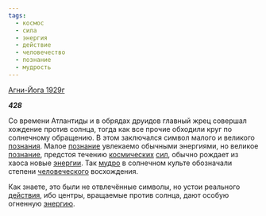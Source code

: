 ```yaml
---
tags:
  - космос
  - сила
  - энергия
  - действие
  - человечество
  - познание
  - мудрость
---
```

[Агни-Йога 1929г](https://127.0.0.1:4002/agni/1929)

___428___

Со времени Атлантиды и в обрядах друидов главный жрец совершал хождение против солнца, тогда как все прочие обходили круг по солнечному обращению. В этом заключался символ малого и великого [познания](../../../tags/#[познание](../../../tags/#познание)). Малое [познание](../../../tags/#познание) увлекаемо обычными энергиями, но великое [познание](../../../tags/#познание), предстоя течению [космических](../../../tags/#космос) [сил](../../../tags/#сила), обычно рождает из хаоса новые [энергии](../../../tags/#энергия). Так [мудро](../../../tags/#мудрость) в солнечном культе обозначали степени [человеческого](../../../tags/#человечество) восхождения.   

Как знаете, это были не отвлечённые символы, но устои реального [действия](../../../tags/#действие), ибо центры, вращаемые против солнца, дают особую огненную [энергию](../../../tags/#энергия).